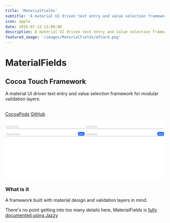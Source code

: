 ```yaml
---
title: 'MaterialFields' 
subtitle: 'A material UI driven text entry and value selection framework for modular validation layers.'
icon: apple
date: 2018-07-12 13:00:00
description: A material UI driven text entry and value selection framework for modular validation layers.
featured_image: '/images/MaterialFields/mfCard.png'
---
```

<div class="center">
	<h1><i class="fab fa-apple"></i> MaterialFields</h1>
	<h2>Cocoa Touch Framework</h2>
    <p>A material UI driven text entry and value selection framework for modular validation layers.</p>
	<br>
    <a href="https://cocoapods.org/pods/MaterialFields" class="buttonBlue button--large">CocoaPods</a>
	<a href="https://github.com/barbulescualex/MaterialFields" class="buttonBlue button--large">GitHub</a>
</div>

![MaterialFieldsPromoGif](https://github.com/barbulescualex/MaterialFields/blob/master/assets/promo.gif?raw=true)

### What is it

A framework built with material design and validation layers in mind. 

There's no point getting into too many details here, MaterialFields is [fully documented using Jazzy](https://barbulescualex.github.io/MaterialFields/)
